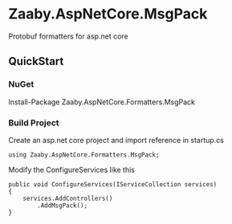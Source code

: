 # Zaaby.AspNetCore.MsgPack

Protobuf formatters for asp.net core

## QuickStart

### NuGet

Install-Package Zaaby.AspNetCore.Formatters.MsgPack

### Build Project

Create an asp.net core project and import reference in startup.cs

```CSharp
using Zaaby.AspNetCore.Formatters.MsgPack;
```

Modify the ConfigureServices like this

```CSharp
public void ConfigureServices(IServiceCollection services)
{
    services.AddControllers()
        .AddMsgPack();
}
```
